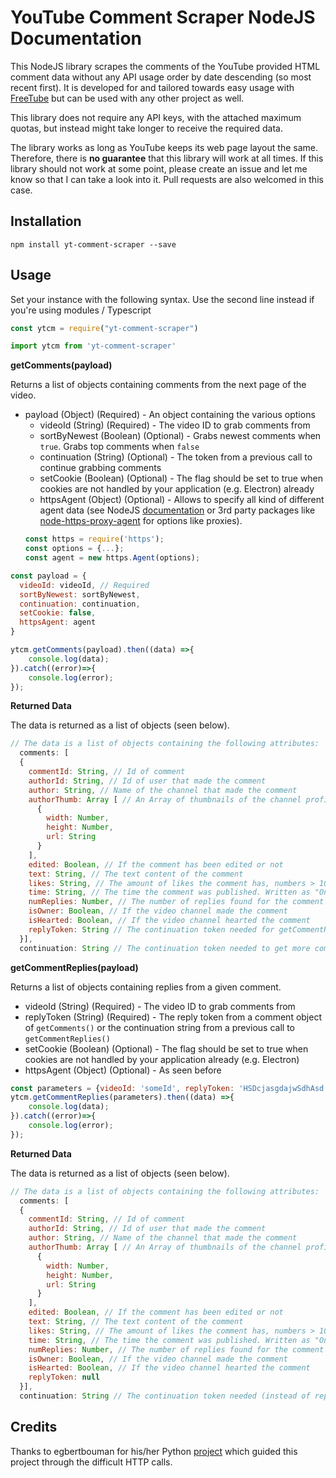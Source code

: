 # YouTube Comment Scraper NodeJS Documentation
This NodeJS library scrapes the comments of the YouTube provided HTML comment data without any API usage order by date descending (so most recent first). It is developed for and tailored towards easy usage with [FreeTube](https://github.com/FreeTubeApp/FreeTube) but can be used with any other project as well.

This library does not require any API keys, with the attached maximum quotas, but instead might take longer to receive the required data.

The library works as long as YouTube keeps its web page layout the same. Therefore, there is **no guarantee** that this library will work at all times.
If this library should not work at some point, please create an issue and let me know so that I can take a look into it. Pull requests are also welcomed in this case.


## Installation
`npm install yt-comment-scraper --save`

## Usage
Set your instance with the following syntax. Use the second line instead if you're using modules / Typescript
```javascript
const ytcm = require("yt-comment-scraper")

import ytcm from 'yt-comment-scraper'
```

**getComments(payload)**

Returns a list of objects containing comments from the next page of the video.

- payload (Object) (Required) - An object containing the various options
  - videoId (String) (Required) - The video ID to grab comments from
  - sortByNewest (Boolean) (Optional) - Grabs newest comments when `true`. Grabs top comments when `false`
  - continuation (String) (Optional) - The token from a previous call to continue grabbing comments
  - setCookie (Boolean) (Optional) - The flag should be set to true when cookies are not handled by your application (e.g. Electron) already 
  - httpsAgent (Object) (Optional) - Allows to specify all kind of different agent data (see NodeJS [documentation](https://nodejs.org/api/https.html#https_class_https_agent) or 3rd party packages like [node-https-proxy-agent](https://github.com/TooTallNate/node-https-proxy-agent) for options like proxies). 
  ```javascript
  const https = require('https');
  const options = {...};  
  const agent = new https.Agent(options);
  ```
```javascript
const payload = {
  videoId: videoId, // Required
  sortByNewest: sortByNewest,
  continuation: continuation,
  setCookie: false,
  httpsAgent: agent
}

ytcm.getComments(payload).then((data) =>{
    console.log(data);
}).catch((error)=>{
    console.log(error);
});
```
**Returned Data**

The data is returned as a list of objects (seen below).
```javascript
// The data is a list of objects containing the following attributes:
  comments: [
  {
    commentId: String, // Id of comment
    authorId: String, // Id of user that made the comment
    author: String, // Name of the channel that made the comment
    authorThumb: Array [ // An Array of thumbnails of the channel profile
      {
        width: Number,
        height: Number,
        url: String
      }
    ],
    edited: Boolean, // If the comment has been edited or not
    text: String, // The text content of the comment
    likes: String, // The amount of likes the comment has, numbers > 1000 displayed with 1.9K, 2K...
    time: String, // The time the comment was published. Written as "One day ago"
    numReplies: Number, // The number of replies found for the comment
    isOwner: Boolean, // If the video channel made the comment
    isHearted: Boolean, // If the video channel hearted the comment
    replyToken: String // The continuation token needed for getCommentReplies()
  }],
  continuation: String // The continuation token needed to get more comments from getComments()
```

**getCommentReplies(payload)**

Returns a list of objects containing replies from a given comment.

  - videoId (String) (Required) - The video ID to grab comments from
  - replyToken (String) (Required) - The reply token from a comment object of `getComments()` or the continuation string from a previous call to `getCommentReplies()`
  - setCookie (Boolean) (Optional) - The flag should be set to true when cookies are not handled by your application already (e.g. Electron)
  - httpsAgent (Object) (Optional) - As seen before
```javascript
const parameters = {videoId: 'someId', replyToken: 'HSDcjasgdajwSdhAsd', setCookie: true, httpsAgent: null};
ytcm.getCommentReplies(parameters).then((data) =>{
    console.log(data);
}).catch((error)=>{
    console.log(error);
});
```
**Returned Data**

The data is returned as a list of objects (seen below).
```javascript
// The data is a list of objects containing the following attributes:
  comments: [
  {
    commentId: String, // Id of comment
    authorId: String, // Id of user that made the comment
    author: String, // Name of the channel that made the comment
    authorThumb: Array [ // An Array of thumbnails of the channel profile
      {
        width: Number,
        height: Number,
        url: String
      }
    ],
    edited: Boolean, // If the comment has been edited or not
    text: String, // The text content of the comment
    likes: String, // The amount of likes the comment has, numbers > 1000 displayed with 1.9K, 2K...
    time: String, // The time the comment was published. Written as "One day ago"
    numReplies: Number, // The number of replies found for the comment
    isOwner: Boolean, // If the video channel made the comment
    isHearted: Boolean, // If the video channel hearted the comment
    replyToken: null
  }],
  continuation: String // The continuation token needed (instead of replyToken) to get more replies from getCommentReplies()
```
## Credits
Thanks to egbertbouman for his/her Python [project](https://github.com/egbertbouman/youtube-comment-downloader) which guided this project through the difficult HTTP calls.
